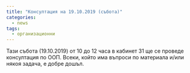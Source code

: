 ```yaml
---
title: "Консултация на 19.10.2019 (събота)"
categories:
  - news
tags:
  - организационни
---
```


Тази събота (19.10.2019) от 10 до 12 часа в кабинет 31 ще се проведе консултация
по ООП. Всеки, който има въпроси по материала и/или някоя задача, е добре дошъл.
